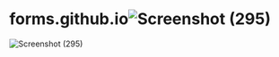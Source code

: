 # forms.github.io![Screenshot (295)](https://user-images.githubusercontent.com/104992828/192452121-2dd22b48-4348-4faa-8fa6-e0754776f37b.png)
![Screenshot (295)](https://user-images.githubusercontent.com/104992828/192452181-93508d66-c26f-405f-b2a0-fa2ba15922c7.png)
